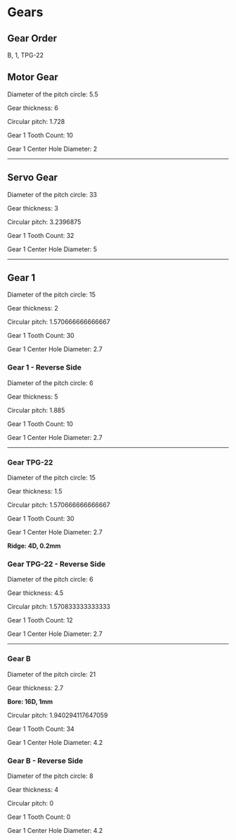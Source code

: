 # Gears

## Gear Order

B, 1, TPG-22

## Motor Gear

Diameter of the pitch circle: 5.5

Gear thickness: 6

Circular pitch: 1.728

Gear 1 Tooth Count: 10

Gear 1 Center Hole Diameter: 2

---

## Servo Gear

Diameter of the pitch circle: 33

Gear thickness: 3

Circular pitch: 3.2396875

Gear 1 Tooth Count: 32

Gear 1 Center Hole Diameter: 5

---

## Gear 1

Diameter of the pitch circle: 15

Gear thickness: 2

Circular pitch: 1.570666666666667

Gear 1 Tooth Count: 30

Gear 1 Center Hole Diameter: 2.7

### Gear 1 - Reverse Side

Diameter of the pitch circle: 6

Gear thickness: 5

Circular pitch: 1.885

Gear 1 Tooth Count: 10

Gear 1 Center Hole Diameter: 2.7

---

### Gear TPG-22

Diameter of the pitch circle: 15

Gear thickness: 1.5

Circular pitch: 1.570666666666667

Gear 1 Tooth Count: 30

Gear 1 Center Hole Diameter: 2.7

**Ridge: 4D, 0.2mm**

### Gear TPG-22 - Reverse Side

Diameter of the pitch circle: 6

Gear thickness: 4.5

Circular pitch: 1.570833333333333

Gear 1 Tooth Count: 12

Gear 1 Center Hole Diameter: 2.7

---

### Gear B

Diameter of the pitch circle: 21

Gear thickness: 2.7

**Bore: 16D, 1mm**

Circular pitch: 1.940294117647059

Gear 1 Tooth Count: 34

Gear 1 Center Hole Diameter: 4.2

### Gear B - Reverse Side

Diameter of the pitch circle: 8

Gear thickness: 4

Circular pitch: 0

Gear 1 Tooth Count: 0

Gear 1 Center Hole Diameter: 4.2